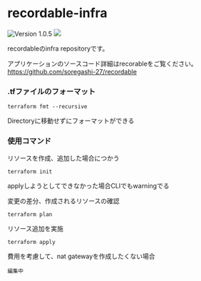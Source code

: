 

# recordable-infra

![Version 1.0.5](https://img.shields.io/badge/Version-1.0.5-blue) 
<img src="https://img.shields.io/badge/-Terraform-EEE.svg?logo=terraform&logoColor=7B42BC">

recordableのinfra repositoryです。 

アプリケーションのソースコード詳細はrecorableをご覧ください。 \
https://github.com/soregashi-27/recordable

### .tfファイルのフォーマット

```
terraform fmt --recursive
```

Directoryに移動せずにフォーマットができる


### 使用コマンド

リソースを作成、追加した場合につかう
```
terraform init
```
applyしようとしてできなかった場合CLIでもwarningでる

変更の差分、作成されるリソースの確認
```
terraform plan
```
リソース追加を実施
```
terraform apply
```

費用を考慮して、nat gatewayを作成したくない場合
```
編集中
```



